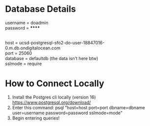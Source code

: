 # Database Details

username = doadmin <br>
password = ****\*\*\*\*****<br><br>

host = ucsd-postgresql-sfo2-do-user-18847016-0.m.db.ondigitalocean.com<br>
port = 25060<br>
database = defaultdb (the data isn't here btw)<br>
sslmode = require<br>

# How to Connect Locally

1. Install the Postgres cli locally (version 16) https://www.postgresql.org/download/
2. Enter this command: psql "host=host port=port dbname=dbname user=username password=password sslmode=mode"
3. Begin entering queries!
